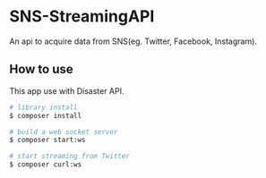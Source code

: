# SNS-StreamingAPI

An api to acquire data from SNS(eg. Twitter, Facebook, Instagram).

## How to use

This app use with Disaster API.

```bash
# library install
$ composer install

# build a web socket server
$ composer start:ws

# start streaming from Twitter
$ composer curl:ws
```